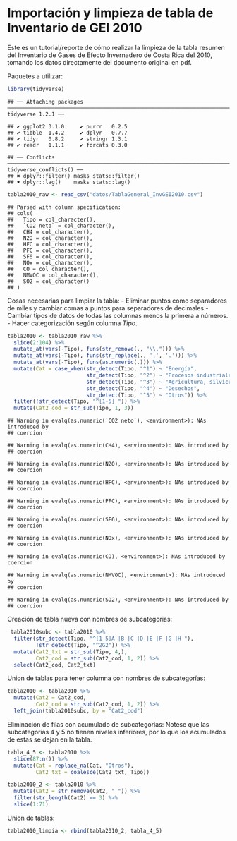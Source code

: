 Importación y limpieza de tabla de Inventario de GEI 2010
================

Este es un tutorial/reporte de cómo realizar la limpieza de la tabla
resumen del Inventario de Gases de Efecto Invernadero de Costa Rica del
2010, tomando los datos directamente del documento original en pdf.

Paquetes a
    utilizar:

``` r
library(tidyverse)
```

    ## ── Attaching packages ──────────────────────────────────────────────────────────────────────────────── tidyverse 1.2.1 ──

    ## ✔ ggplot2 3.1.0     ✔ purrr   0.2.5
    ## ✔ tibble  1.4.2     ✔ dplyr   0.7.7
    ## ✔ tidyr   0.8.2     ✔ stringr 1.3.1
    ## ✔ readr   1.1.1     ✔ forcats 0.3.0

    ## ── Conflicts ─────────────────────────────────────────────────────────────────────────────────── tidyverse_conflicts() ──
    ## ✖ dplyr::filter() masks stats::filter()
    ## ✖ dplyr::lag()    masks stats::lag()

``` r
tabla2010_raw <- read_csv("datos/TablaGeneral_InvGEI2010.csv")
```

    ## Parsed with column specification:
    ## cols(
    ##   Tipo = col_character(),
    ##   `CO2 neto` = col_character(),
    ##   CH4 = col_character(),
    ##   N2O = col_character(),
    ##   HFC = col_character(),
    ##   PFC = col_character(),
    ##   SF6 = col_character(),
    ##   NOx = col_character(),
    ##   CO = col_character(),
    ##   NMVOC = col_character(),
    ##   SO2 = col_character()
    ## )

Cosas necesarias para limpiar la tabla: - Eliminar puntos como
separadores de miles y cambiar comas a puntos para separadores de
decimales - Cambiar tipos de datos de todas las columnas menos la
primera a números. - Hacer categorización según columna *Tipo*.

``` r
tabla2010 <- tabla2010_raw %>% 
  slice(2:104) %>% 
  mutate_at(vars(-Tipo), funs(str_remove(., "\\."))) %>% 
  mutate_at(vars(-Tipo), funs(str_replace(., ',', '.'))) %>% 
  mutate_at(vars(-Tipo), funs(as.numeric(.))) %>% 
  mutate(Cat = case_when(str_detect(Tipo, "^1") ~ "Energía",
                         str_detect(Tipo, "^2") ~ "Procesos industriales y uso de productos",
                         str_detect(Tipo, "^3") ~ "Agricultura, silvicultura y otros usos de la tierra",
                         str_detect(Tipo, "^4") ~ "Desechos",
                         str_detect(Tipo, "^5") ~ "Otros")) %>% 
  filter(!str_detect(Tipo, "^[1-5] ")) %>% 
  mutate(Cat2_cod = str_sub(Tipo, 1, 3))
```

    ## Warning in evalq(as.numeric(`CO2 neto`), <environment>): NAs introduced by
    ## coercion

    ## Warning in evalq(as.numeric(CH4), <environment>): NAs introduced by
    ## coercion

    ## Warning in evalq(as.numeric(N2O), <environment>): NAs introduced by
    ## coercion

    ## Warning in evalq(as.numeric(HFC), <environment>): NAs introduced by
    ## coercion

    ## Warning in evalq(as.numeric(PFC), <environment>): NAs introduced by
    ## coercion

    ## Warning in evalq(as.numeric(SF6), <environment>): NAs introduced by
    ## coercion

    ## Warning in evalq(as.numeric(NOx), <environment>): NAs introduced by
    ## coercion

    ## Warning in evalq(as.numeric(CO), <environment>): NAs introduced by coercion

    ## Warning in evalq(as.numeric(NMVOC), <environment>): NAs introduced by
    ## coercion

    ## Warning in evalq(as.numeric(SO2), <environment>): NAs introduced by
    ## coercion

Creación de tabla nueva con nombres de subcategorias:

``` r
 tabla2010subc <- tabla2010 %>% 
  filter(str_detect(Tipo, "^[1-5]A |B |C |D |E |F |G |H "),
         !str_detect(Tipo, "^2G2")) %>% 
  mutate(Cat2_txt = str_sub(Tipo, 4,),
         Cat2_cod = str_sub(Cat2_cod, 1, 2)) %>% 
  select(Cat2_cod, Cat2_txt)
```

Union de tablas para tener columna con nombres de subcategorías:

``` r
tabla2010 <- tabla2010 %>% 
  mutate(Cat2 = Cat2_cod,
         Cat2_cod = str_sub(Cat2_cod, 1, 2)) %>% 
  left_join(tabla2010subc, by = "Cat2_cod")
```

Eliminación de filas con acumulado de subcategorías: Notese que las
subcategorias 4 y 5 no tienen niveles inferiores, por lo que los
acumulados de estas se dejan en la tabla.

``` r
tabla_4_5 <- tabla2010 %>% 
  slice(87:n()) %>% 
  mutate(Cat = replace_na(Cat, "Otros"),
         Cat2_txt = coalesce(Cat2_txt, Tipo))
```

``` r
tabla2010_2 <- tabla2010 %>% 
  mutate(Cat2 = str_remove(Cat2, " ")) %>% 
  filter(str_length(Cat2) == 3) %>% 
  slice(1:71)
```

Union de tablas:

``` r
tabla2010_limpia <- rbind(tabla2010_2, tabla_4_5) 
```
